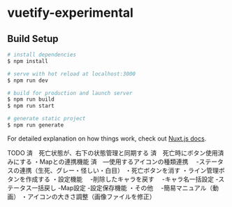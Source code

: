 # vuetify-experimental

## Build Setup

```bash
# install dependencies
$ npm install

# serve with hot reload at localhost:3000
$ npm run dev

# build for production and launch server
$ npm run build
$ npm run start

# generate static project
$ npm run generate
```

For detailed explanation on how things work, check out [Nuxt.js docs](https://nuxtjs.org).

TODO
済　死亡状態が、右下の状態管理と同期する
済　死亡時にボタン使用済みにする
・Mapとの連携機能
済　―使用するアイコンの種類連携
　-ステータスの連携（生死、グレー・怪しい・白目）
・死亡ボタンを消す
・ライン管理ボタンを作成する
・設定機能
　-削除したキャラを戻す
　-キャラ名一括設定
 -ステータス一括戻し
 -Map設定 
 -設定保存機能
・その他
　-簡易マニュアル（動画）
・アイコンの大きさ調整（画像ファイルを修正）
